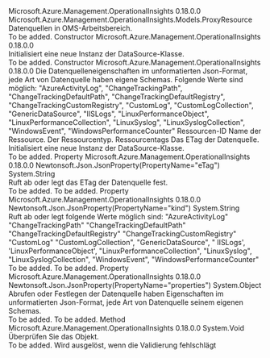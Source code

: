 <Type Name="DataSource" FullName="Microsoft.Azure.Management.OperationalInsights.Models.DataSource">
  <TypeSignature Language="C#" Value="public class DataSource : Microsoft.Azure.Management.OperationalInsights.Models.ProxyResource" />
  <TypeSignature Language="ILAsm" Value=".class public auto ansi beforefieldinit DataSource extends Microsoft.Azure.Management.OperationalInsights.Models.ProxyResource" />
  <TypeSignature Language="DocId" Value="T:Microsoft.Azure.Management.OperationalInsights.Models.DataSource" />
  <TypeSignature Language="VB.NET" Value="Public Class DataSource&#xA;Inherits ProxyResource" />
  <TypeSignature Language="F#" Value="type DataSource = class&#xA;    inherit ProxyResource" />
  <AssemblyInfo>
    <AssemblyName>Microsoft.Azure.Management.OperationalInsights</AssemblyName>
    <AssemblyVersion>0.18.0.0</AssemblyVersion>
  </AssemblyInfo>
  <Base>
    <BaseTypeName>Microsoft.Azure.Management.OperationalInsights.Models.ProxyResource</BaseTypeName>
  </Base>
  <Interfaces />
  <Docs>
    <summary>
            Datenquellen in OMS-Arbeitsbereich.
            </summary>
    <remarks>To be added.</remarks>
  </Docs>
  <Members>
    <Member MemberName=".ctor">
      <MemberSignature Language="C#" Value="public DataSource ();" />
      <MemberSignature Language="ILAsm" Value=".method public hidebysig specialname rtspecialname instance void .ctor() cil managed" />
      <MemberSignature Language="DocId" Value="M:Microsoft.Azure.Management.OperationalInsights.Models.DataSource.#ctor" />
      <MemberSignature Language="VB.NET" Value="Public Sub New ()" />
      <MemberType>Constructor</MemberType>
      <AssemblyInfo>
        <AssemblyName>Microsoft.Azure.Management.OperationalInsights</AssemblyName>
        <AssemblyVersion>0.18.0.0</AssemblyVersion>
      </AssemblyInfo>
      <Parameters />
      <Docs>
        <summary>
            Initialisiert eine neue Instanz der DataSource-Klasse.
            </summary>
        <remarks>To be added.</remarks>
      </Docs>
    </Member>
    <Member MemberName=".ctor">
      <MemberSignature Language="C#" Value="public DataSource (object properties, string kind, string id = null, string name = null, string type = null, System.Collections.Generic.IDictionary&lt;string,string&gt; tags = null, string eTag = null);" />
      <MemberSignature Language="ILAsm" Value=".method public hidebysig specialname rtspecialname instance void .ctor(object properties, string kind, string id, string name, string type, class System.Collections.Generic.IDictionary`2&lt;string, string&gt; tags, string eTag) cil managed" />
      <MemberSignature Language="DocId" Value="M:Microsoft.Azure.Management.OperationalInsights.Models.DataSource.#ctor(System.Object,System.String,System.String,System.String,System.String,System.Collections.Generic.IDictionary{System.String,System.String},System.String)" />
      <MemberSignature Language="VB.NET" Value="Public Sub New (properties As Object, kind As String, Optional id As String = null, Optional name As String = null, Optional type As String = null, Optional tags As IDictionary(Of String, String) = null, Optional eTag As String = null)" />
      <MemberSignature Language="F#" Value="new Microsoft.Azure.Management.OperationalInsights.Models.DataSource : obj * string * string * string * string * System.Collections.Generic.IDictionary&lt;string, string&gt; * string -&gt; Microsoft.Azure.Management.OperationalInsights.Models.DataSource" Usage="new Microsoft.Azure.Management.OperationalInsights.Models.DataSource (properties, kind, id, name, type, tags, eTag)" />
      <MemberType>Constructor</MemberType>
      <AssemblyInfo>
        <AssemblyName>Microsoft.Azure.Management.OperationalInsights</AssemblyName>
        <AssemblyVersion>0.18.0.0</AssemblyVersion>
      </AssemblyInfo>
      <Parameters>
        <Parameter Name="properties" Type="System.Object" />
        <Parameter Name="kind" Type="System.String" />
        <Parameter Name="id" Type="System.String" />
        <Parameter Name="name" Type="System.String" />
        <Parameter Name="type" Type="System.String" />
        <Parameter Name="tags" Type="System.Collections.Generic.IDictionary&lt;System.String,System.String&gt;" />
        <Parameter Name="eTag" Type="System.String" />
      </Parameters>
      <Docs>
        <param name="properties">Die Datenquelleneigenschaften im unformatierten Json-Format, jede Art von Datenquelle haben eigene Schemas.</param>
        <param name="kind">Folgende Werte sind möglich: "AzureActivityLog", "ChangeTrackingPath", "ChangeTrackingDefaultPath", "ChangeTrackingDefaultRegistry", "ChangeTrackingCustomRegistry", "CustomLog", "CustomLogCollection", "GenericDataSource", "IISLogs", "LinuxPerformanceObject", "LinuxPerformanceCollection", "LinuxSyslog", "LinuxSyslogCollection", "WindowsEvent", "WindowsPerformanceCounter"</param>
        <param name="id">Ressourcen-ID</param>
        <param name="name">Name der Ressource.</param>
        <param name="type">Der Ressourcentyp.</param>
        <param name="tags">Ressourcentags</param>
        <param name="eTag">Das ETag der Datenquelle.</param>
        <summary>
            Initialisiert eine neue Instanz der DataSource-Klasse.
            </summary>
        <remarks>To be added.</remarks>
      </Docs>
    </Member>
    <Member MemberName="ETag">
      <MemberSignature Language="C#" Value="public string ETag { get; set; }" />
      <MemberSignature Language="ILAsm" Value=".property instance string ETag" />
      <MemberSignature Language="DocId" Value="P:Microsoft.Azure.Management.OperationalInsights.Models.DataSource.ETag" />
      <MemberSignature Language="VB.NET" Value="Public Property ETag As String" />
      <MemberSignature Language="F#" Value="member this.ETag : string with get, set" Usage="Microsoft.Azure.Management.OperationalInsights.Models.DataSource.ETag" />
      <MemberType>Property</MemberType>
      <AssemblyInfo>
        <AssemblyName>Microsoft.Azure.Management.OperationalInsights</AssemblyName>
        <AssemblyVersion>0.18.0.0</AssemblyVersion>
      </AssemblyInfo>
      <Attributes>
        <Attribute>
          <AttributeName>Newtonsoft.Json.JsonProperty(PropertyName="eTag")</AttributeName>
        </Attribute>
      </Attributes>
      <ReturnValue>
        <ReturnType>System.String</ReturnType>
      </ReturnValue>
      <Docs>
        <summary>
            Ruft ab oder legt das ETag der Datenquelle fest.
            </summary>
        <value>To be added.</value>
        <remarks>To be added.</remarks>
      </Docs>
    </Member>
    <Member MemberName="Kind">
      <MemberSignature Language="C#" Value="public string Kind { get; set; }" />
      <MemberSignature Language="ILAsm" Value=".property instance string Kind" />
      <MemberSignature Language="DocId" Value="P:Microsoft.Azure.Management.OperationalInsights.Models.DataSource.Kind" />
      <MemberSignature Language="VB.NET" Value="Public Property Kind As String" />
      <MemberSignature Language="F#" Value="member this.Kind : string with get, set" Usage="Microsoft.Azure.Management.OperationalInsights.Models.DataSource.Kind" />
      <MemberType>Property</MemberType>
      <AssemblyInfo>
        <AssemblyName>Microsoft.Azure.Management.OperationalInsights</AssemblyName>
        <AssemblyVersion>0.18.0.0</AssemblyVersion>
      </AssemblyInfo>
      <Attributes>
        <Attribute>
          <AttributeName>Newtonsoft.Json.JsonProperty(PropertyName="kind")</AttributeName>
        </Attribute>
      </Attributes>
      <ReturnValue>
        <ReturnType>System.String</ReturnType>
      </ReturnValue>
      <Docs>
        <summary>
            Ruft ab oder legt folgende Werte möglich sind: "AzureActivityLog" "ChangeTrackingPath" "ChangeTrackingDefaultPath" "ChangeTrackingDefaultRegistry" "ChangeTrackingCustomRegistry" "CustomLog" "CustomLogCollection", "GenericDataSource", " IISLogs', 'LinuxPerformanceObject', "LinuxPerformanceCollection", "LinuxSyslog", "LinuxSyslogCollection", "WindowsEvent", "WindowsPerformanceCounter"
            </summary>
        <value>To be added.</value>
        <remarks>To be added.</remarks>
      </Docs>
    </Member>
    <Member MemberName="Properties">
      <MemberSignature Language="C#" Value="public object Properties { get; set; }" />
      <MemberSignature Language="ILAsm" Value=".property instance object Properties" />
      <MemberSignature Language="DocId" Value="P:Microsoft.Azure.Management.OperationalInsights.Models.DataSource.Properties" />
      <MemberSignature Language="VB.NET" Value="Public Property Properties As Object" />
      <MemberSignature Language="F#" Value="member this.Properties : obj with get, set" Usage="Microsoft.Azure.Management.OperationalInsights.Models.DataSource.Properties" />
      <MemberType>Property</MemberType>
      <AssemblyInfo>
        <AssemblyName>Microsoft.Azure.Management.OperationalInsights</AssemblyName>
        <AssemblyVersion>0.18.0.0</AssemblyVersion>
      </AssemblyInfo>
      <Attributes>
        <Attribute>
          <AttributeName>Newtonsoft.Json.JsonProperty(PropertyName="properties")</AttributeName>
        </Attribute>
      </Attributes>
      <ReturnValue>
        <ReturnType>System.Object</ReturnType>
      </ReturnValue>
      <Docs>
        <summary>
            Abrufen oder Festlegen der Datenquelle haben Eigenschaften im unformatierten Json-Format, jede Art von Datenquelle seinem eigenen Schemas.
            </summary>
        <value>To be added.</value>
        <remarks>To be added.</remarks>
      </Docs>
    </Member>
    <Member MemberName="Validate">
      <MemberSignature Language="C#" Value="public virtual void Validate ();" />
      <MemberSignature Language="ILAsm" Value=".method public hidebysig newslot virtual instance void Validate() cil managed" />
      <MemberSignature Language="DocId" Value="M:Microsoft.Azure.Management.OperationalInsights.Models.DataSource.Validate" />
      <MemberSignature Language="VB.NET" Value="Public Overridable Sub Validate ()" />
      <MemberSignature Language="F#" Value="abstract member Validate : unit -&gt; unit&#xA;override this.Validate : unit -&gt; unit" Usage="dataSource.Validate " />
      <MemberType>Method</MemberType>
      <AssemblyInfo>
        <AssemblyName>Microsoft.Azure.Management.OperationalInsights</AssemblyName>
        <AssemblyVersion>0.18.0.0</AssemblyVersion>
      </AssemblyInfo>
      <ReturnValue>
        <ReturnType>System.Void</ReturnType>
      </ReturnValue>
      <Parameters />
      <Docs>
        <summary>
            Überprüfen Sie das Objekt.
            </summary>
        <remarks>To be added.</remarks>
        <exception cref="T:Microsoft.Rest.ValidationException">
            Wird ausgelöst, wenn die Validierung fehlschlägt
            </exception>
      </Docs>
    </Member>
  </Members>
</Type>